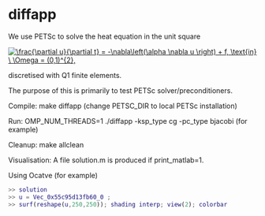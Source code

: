 # diffapp
We use PETSc to solve the heat equation in the unit square

<a href="https://www.codecogs.com/eqnedit.php?latex=\frac{\partial&space;u}{\partial&space;t}&space;=&space;-\nabla\left(\alpha&space;\nabla&space;u&space;\right)&space;&plus;&space;f,&space;\text{in}&space;\&space;\Omega&space;=&space;(0,1)^{2}." target="_blank"><img src="https://latex.codecogs.com/gif.latex?\frac{\partial&space;u}{\partial&space;t}&space;=&space;-\nabla\left(\alpha&space;\nabla&space;u&space;\right)&space;&plus;&space;f,&space;\text{in}&space;\&space;\Omega&space;=&space;(0,1)^{2}." title="\frac{\partial u}{\partial t} = -\nabla\left(\alpha \nabla u \right) + f, \text{in} \ \Omega = (0,1)^{2}," /></a>

discretised with Q1 finite elements.

The purpose of this is primarily to test PETSc solver/preconditioners.

Compile: make diffapp (change PETSC_DIR to local PETSc installation)

Run: OMP_NUM_THREADS=1 ./diffapp -ksp_type cg -pc_type bjacobi (for example)

Cleanup: make allclean

Visualisation: A file solution.m is produced if print_matlab=1. 

Using Ocatve (for example)

```matlab
>> solution
>> u = Vec_0x55c95d13fb60_0 ;
>> surf(reshape(u,250,250)); shading interp; view(2); colorbar
```


